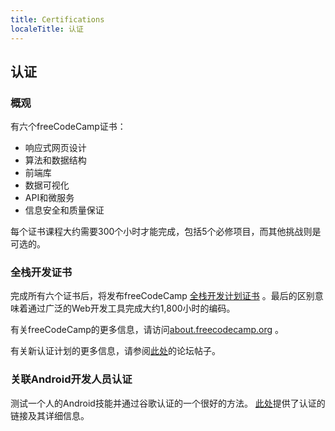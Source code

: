 ```yaml
---
title: Certifications
localeTitle: 认证
---
```

## 认证

### 概观

有六个freeCodeCamp证书：

*   响应式网页设计
*   算法和数据结构
*   前端库
*   数据可视化
*   API和微服务
*   信息安全和质量保证

每个证书课程大约需要300个小时才能完成，包括5个必修项目，而其他挑战则是可选的。

### 全栈开发证书

完成所有六个证书后，将发布freeCodeCamp [全栈开发计划证书](https://guide.freecodecamp.org/meta/free-code-camp-full-stack-development-certification/) 。最后的区别意味着通过广泛的Web开发工具完成大约1,800小时的编码。

有关freeCodeCamp的更多信息，请访问[about.freecodecamp.org](https://about.freecodecamp.org/) 。

有关新认证计划的更多信息，请参阅[此处](https://www.freecodecamp.org/forum/t/freecodecamps-new-certificates-heres-how-were-rolling-them-out/141618)的论坛帖子。

### 关联Android开发人员认证

测试一个人的Android技能并通过谷歌认证的一个很好的方法。 [此处](https://developers.google.com/training/certification/)提供了认证的链接及其详细信息。